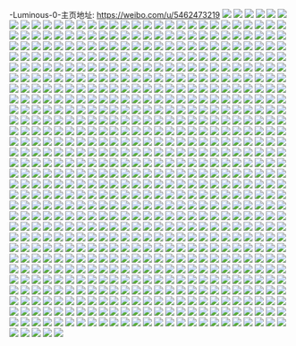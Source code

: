 -Luminous-0-主页地址: https://weibo.com/u/5462473219 
![](https://wx4.sinaimg.cn/mw2000/005XFYOLly1h9il4kzv1yj31400u0n5z.jpg) 
![](https://wx4.sinaimg.cn/mw2000/005XFYOLly1h9il4n32huj30u0140grv.jpg) 
![](https://wx4.sinaimg.cn/mw2000/005XFYOLly1h9il66zhrvj30eu0pk401.jpg) 
![](https://wx4.sinaimg.cn/mw2000/005XFYOLly1h9il6n8jr4j30u00u0jxt.jpg) 
![](https://wx4.sinaimg.cn/mw2000/005XFYOLly1h9il6xajtnj313z0u0n3b.jpg) 
![](https://wx4.sinaimg.cn/mw2000/005XFYOLly1h9il4kkdumj31400u0ai6.jpg) 
![](https://wx4.sinaimg.cn/mw2000/005XFYOLly1h9gcyo92t1j32801o04qs.jpg) 
![](https://wx4.sinaimg.cn/mw2000/005XFYOLly1h9gcyqje06j30wi10ak76.jpg) 
![](https://wx4.sinaimg.cn/mw2000/005XFYOLly1h9gcyq0p6wj32801o0x6r.jpg) 
![](https://wx4.sinaimg.cn/mw2000/005XFYOLly1h9gcyrrcefj30wi1717nq.jpg) 
![](https://wx4.sinaimg.cn/mw2000/005XFYOLly1h9gcyt3fpuj32801o07wi.jpg) 
![](https://wx4.sinaimg.cn/mw2000/005XFYOLly1h9gcymkdzlj30zo18le4y.jpg) 
![](https://wx4.sinaimg.cn/mw2000/005XFYOLly1h9gcygowc5j30wi128x2i.jpg) 
![](https://wx4.sinaimg.cn/mw2000/005XFYOLly1h9gcytsvb1j30wi0zkx0i.jpg) 
![](https://wx4.sinaimg.cn/mw2000/005XFYOLly1h8xh23rimmj30jf0iktcn.jpg) 
![](https://wx4.sinaimg.cn/mw2000/005XFYOLly1h8xh21xbcqj30sg2mtqv5.jpg) 
![](https://wx4.sinaimg.cn/mw2000/005XFYOLly1h8xh1zwknjj31o0280kjl.jpg) 
![](https://wx4.sinaimg.cn/mw2000/005XFYOLly1h8xh1ycxyrj30zk1bedoj.jpg) 
![](https://wx4.sinaimg.cn/mw2000/005XFYOLly1h8xh27l5mpj30qe0nldk3.jpg) 
![](https://wx4.sinaimg.cn/mw2000/005XFYOLly1h8xh231ggmj31dd1ddkjl.jpg) 
![](https://wx4.sinaimg.cn/mw2000/005XFYOLly1h8xh254juzj31o0280x6q.jpg) 
![](https://wx4.sinaimg.cn/mw2000/005XFYOLly1h8xh23jrc9j319g19gb29.jpg) 
![](https://wx4.sinaimg.cn/mw2000/005XFYOLly1h8xh22be5aj30tc0pkdn4.jpg) 
![](https://wx4.sinaimg.cn/mw2000/005XFYOLly1h8vae5r2rtj33402c0kjm.jpg) 
![](https://wx4.sinaimg.cn/mw2000/005XFYOLly1h8vaea7mjzj3340340hdw.jpg) 
![](https://wx4.sinaimg.cn/mw2000/005XFYOLly1h8vaeg4516j3340340npf.jpg) 
![](https://wx4.sinaimg.cn/mw2000/005XFYOLly1h8vae4ys78j32ps1ie4qq.jpg) 
![](https://wx4.sinaimg.cn/mw2000/005XFYOLly1h8vafj9wlpj32c0340e81.jpg) 
![](https://wx4.sinaimg.cn/mw2000/005XFYOLly1h8vae80o2qj31o0280qv6.jpg) 
![](https://wx4.sinaimg.cn/mw2000/005XFYOLly1h8vae2euk4j32c0340qv7.jpg) 
![](https://wx4.sinaimg.cn/mw2000/005XFYOLly1h8vaeb58ptj33403404qs.jpg) 
![](https://wx4.sinaimg.cn/mw2000/005XFYOLly1h8vagk7zgdj33402c0npe.jpg) 
![](https://wx4.sinaimg.cn/mw2000/005XFYOLly1h8ug66wehpj335s1r9kjl.jpg) 
![](https://wx4.sinaimg.cn/mw2000/005XFYOLly1h8ug6ajwk1j32bb1r9tvl.jpg) 
![](https://wx4.sinaimg.cn/mw2000/005XFYOLly1h8ug68658fj335s1r9hdt.jpg) 
![](https://wx4.sinaimg.cn/mw2000/005XFYOLly1h8ug68veezj31yc1347mn.jpg) 
![](https://wx4.sinaimg.cn/mw2000/005XFYOLly1h8ug6b7l05j33402c07ub.jpg) 
![](https://wx4.sinaimg.cn/mw2000/005XFYOLly1h8ug69q8erj31q51r97ts.jpg) 
![](https://wx4.sinaimg.cn/mw2000/005XFYOLly1h8ug65jhdej30sg2dvnjm.jpg) 
![](https://wx4.sinaimg.cn/mw2000/005XFYOLly1h8ug6hvlmmj33402c0b29.jpg) 
![](https://wx4.sinaimg.cn/mw2000/005XFYOLly1h8ug6a2w2gj31rc1r9ncu.jpg) 
![](https://wx4.sinaimg.cn/mw2000/005XFYOLly1h8ryij86z3j31o0280u0y.jpg) 
![](https://wx4.sinaimg.cn/mw2000/005XFYOLly1h8ryiki3oaj31o0280b2b.jpg) 
![](https://wx4.sinaimg.cn/mw2000/005XFYOLly1h8ryiibxjoj31o0280b2b.jpg) 
![](https://wx4.sinaimg.cn/mw2000/005XFYOLly1h8ryim55qpj31o02804qr.jpg) 
![](https://wx4.sinaimg.cn/mw2000/005XFYOLly1h8ryighgvrj31o02807wj.jpg) 
![](https://wx4.sinaimg.cn/mw2000/005XFYOLly1h8ryinnki0j31o02804qr.jpg) 
![](https://wx4.sinaimg.cn/mw2000/005XFYOLly1h87812jpnmj30u00u00xx.jpg) 
![](https://wx4.sinaimg.cn/mw2000/005XFYOLly1h8781c0hg0j30u00u0n2p.jpg) 
![](https://wx4.sinaimg.cn/mw2000/005XFYOLly1h87815ieyrj30u011b7dm.jpg) 
![](https://wx4.sinaimg.cn/mw2000/005XFYOLly1h87816f303j30sg0sgjwj.jpg) 
![](https://wx4.sinaimg.cn/mw2000/005XFYOLly1h878186g5aj30u0140dqy.jpg) 
![](https://wx4.sinaimg.cn/mw2000/005XFYOLly1h87811pqsgj30u00vvk1j.jpg) 
![](https://wx4.sinaimg.cn/mw2000/005XFYOLly1h87819xjd6j30u00xndqa.jpg) 
![](https://wx4.sinaimg.cn/mw2000/005XFYOLly1h8781b5lv7j30u00u07c5.jpg) 
![](https://wx4.sinaimg.cn/mw2000/005XFYOLly1h8781412dcj30u00wkqba.jpg) 
![](https://wx4.sinaimg.cn/mw2000/005XFYOLly1h86mxgkdoej30u01syjvo.jpg) 
![](https://wx4.sinaimg.cn/mw2000/005XFYOLly1h86mxvfxv6j30u01sy79p.jpg) 
![](https://wx4.sinaimg.cn/mw2000/005XFYOLly1h86mxrqcp6j30u01sy0y2.jpg) 
![](https://wx4.sinaimg.cn/mw2000/005XFYOLly1h86pce0la6j30wi0ic3zd.jpg) 
![](https://wx4.sinaimg.cn/mw2000/005XFYOLly1h86pdu686ij30u00w5jse.jpg) 
![](https://wx4.sinaimg.cn/mw2000/005XFYOLly1h86my42vblj30u01syte0.jpg) 
![](https://wx4.sinaimg.cn/mw2000/005XFYOLly1h86mx6o1ltj30u01sywj1.jpg) 
![](https://wx4.sinaimg.cn/mw2000/005XFYOLly1h86pwixc3fj30u01sytdm.jpg) 
![](https://wx4.sinaimg.cn/mw2000/005XFYOLly1h86pcbmp4pj30u012faco.jpg) 
![](https://wx4.sinaimg.cn/mw2000/005XFYOLly1h80xdsoedlj30u01sxq89.jpg) 
![](https://wx4.sinaimg.cn/mw2000/005XFYOLly1h80xdatiy6j30u011dan3.jpg) 
![](https://wx4.sinaimg.cn/mw2000/005XFYOLly1h80xdbljm5j31400u0jzl.jpg) 
![](https://wx4.sinaimg.cn/mw2000/005XFYOLly1h7pepp24yjj30u012ojz2.jpg) 
![](https://wx4.sinaimg.cn/mw2000/005XFYOLly1h7peppk0fxj30u012ogs4.jpg) 
![](https://wx4.sinaimg.cn/mw2000/005XFYOLly1h7pepnbe2dj30u012o45f.jpg) 
![](https://wx4.sinaimg.cn/mw2000/005XFYOLly1h7pepnrojwj30u012oaca.jpg) 
![](https://wx4.sinaimg.cn/mw2000/005XFYOLly1h7pepmw9ckj30u012on4h.jpg) 
![](https://wx4.sinaimg.cn/mw2000/005XFYOLly1h7pepo8dy0j30u012o46s.jpg) 
![](https://wx4.sinaimg.cn/mw2000/005XFYOLly1h7kud0nvh7j30u00xawlw.jpg) 
![](https://wx4.sinaimg.cn/mw2000/005XFYOLly1h7kud3nxdgj31400u0gst.jpg) 
![](https://wx4.sinaimg.cn/mw2000/005XFYOLly1h7eftiavy8j30u0140gsd.jpg) 
![](https://wx4.sinaimg.cn/mw2000/005XFYOLly1h7eft6mi2dj30u01407jp.jpg) 
![](https://wx4.sinaimg.cn/mw2000/005XFYOLly1h7eftgkqtjj30u0140gwl.jpg) 
![](https://wx4.sinaimg.cn/mw2000/005XFYOLly1h7eftbuu41j30u012zwum.jpg) 
![](https://wx4.sinaimg.cn/mw2000/005XFYOLly1h7eftmsg5fj30tq17bdlr.jpg) 
![](https://wx4.sinaimg.cn/mw2000/005XFYOLly1h7eftf09e9j30u0158h84.jpg) 
![](https://wx4.sinaimg.cn/mw2000/005XFYOLly1h7eftk5qfhj30u00wc10u.jpg) 
![](https://wx4.sinaimg.cn/mw2000/005XFYOLly1h7eft9177aj30u0140dvu.jpg) 
![](https://wx4.sinaimg.cn/mw2000/005XFYOLly1h7efxhclclj30u00wqjyd.jpg) 
![](https://wx4.sinaimg.cn/mw2000/005XFYOLly1h7c3uyl4g5j31400u0wjc.jpg) 
![](https://wx4.sinaimg.cn/mw2000/005XFYOLly1h73y5nitpsj30yt0u0dkc.jpg) 
![](https://wx4.sinaimg.cn/mw2000/005XFYOLly1h73y5o5jr2j30u011uwli.jpg) 
![](https://wx4.sinaimg.cn/mw2000/005XFYOLly1h73y626ivfj30u013ywku.jpg) 
![](https://wx4.sinaimg.cn/mw2000/005XFYOLly1h6uet5fm5zj30u015dag4.jpg) 
![](https://wx4.sinaimg.cn/mw2000/005XFYOLly1h6uet6qeahj30u01syjud.jpg) 
![](https://wx4.sinaimg.cn/mw2000/005XFYOLly1h6sgu0tu7xj31450u0q6i.jpg) 
![](https://wx4.sinaimg.cn/mw2000/005XFYOLly1h6sgu2iki2j30u015hq62.jpg) 
![](https://wx4.sinaimg.cn/mw2000/005XFYOLly1h6sgu06upzj30u0141k1r.jpg) 
![](https://wx4.sinaimg.cn/mw2000/005XFYOLly1h6sgwu3i6dj30u01syjtx.jpg) 
![](https://wx4.sinaimg.cn/mw2000/005XFYOLly1h6q5wvvuhaj30u0140nbf.jpg) 
![](https://wx4.sinaimg.cn/mw2000/005XFYOLly1h6q5wy153uj30u016rakk.jpg) 
![](https://wx4.sinaimg.cn/mw2000/005XFYOLly1h6q5wx5jeyj30u014018k.jpg) 
![](https://wx4.sinaimg.cn/mw2000/005XFYOLly1h6q5x08mkqj30u0140wum.jpg) 
![](https://wx4.sinaimg.cn/mw2000/005XFYOLly1h6q5wzgh5ej315k0u0152.jpg) 
![](https://wx4.sinaimg.cn/mw2000/005XFYOLly1h6q5x0vf9dj30u0140tl3.jpg) 
![](https://wx4.sinaimg.cn/mw2000/005XFYOLly1h6p1ezsdmsj30u013yq4i.jpg) 
![](https://wx4.sinaimg.cn/mw2000/005XFYOLly1h6p1eym5dmj30u014dac6.jpg) 
![](https://wx4.sinaimg.cn/mw2000/005XFYOLly1h6p1f0zln0j30u0143wge.jpg) 
![](https://wx4.sinaimg.cn/mw2000/005XFYOLly1h69uhgmm9bj30u0140teq.jpg) 
![](https://wx4.sinaimg.cn/mw2000/005XFYOLly1h656ks5tagj30u0140wsd.jpg) 
![](https://wx4.sinaimg.cn/mw2000/005XFYOLly1h656kv0y3jj30u0140ank.jpg) 
![](https://wx4.sinaimg.cn/mw2000/005XFYOLly1h642vl5hzvj30w50u0do9.jpg) 
![](https://wx4.sinaimg.cn/mw2000/005XFYOLly1h642vsl6n5j31400u0tmr.jpg) 
![](https://wx4.sinaimg.cn/mw2000/005XFYOLly1h642wdguoqj30ox0tu3zx.jpg) 
![](https://wx4.sinaimg.cn/mw2000/005XFYOLly1h642wcwdz6j30u00xcdkg.jpg) 
![](https://wx4.sinaimg.cn/mw2000/005XFYOLly1h656lga2o4j30u01bmdo9.jpg) 
![](https://wx4.sinaimg.cn/mw2000/005XFYOLly1h62e94rvucj31400u0n5k.jpg) 
![](https://wx4.sinaimg.cn/mw2000/005XFYOLly1h62e957g5gj30u0140dhw.jpg) 
![](https://wx4.sinaimg.cn/mw2000/005XFYOLly1h62e970k9wj31400u0tcp.jpg) 
![](https://wx4.sinaimg.cn/mw2000/005XFYOLly1h62e97hd89j31400u0jzp.jpg) 
![](https://wx4.sinaimg.cn/mw2000/005XFYOLly1h62e96jjvxj31400u0dhl.jpg) 
![](https://wx4.sinaimg.cn/mw2000/005XFYOLly1h62e93opw0j30u0140grm.jpg) 
![](https://wx4.sinaimg.cn/mw2000/005XFYOLly1h62edh39b3j30w40twq9b.jpg) 
![](https://wx4.sinaimg.cn/mw2000/005XFYOLly1h62e98vv5jj30u0140q8o.jpg) 
![](https://wx4.sinaimg.cn/mw2000/005XFYOLly1h62e9lm0irj30u014044t.jpg) 
![](https://wx4.sinaimg.cn/mw2000/005XFYOLly1h62comu9r5j31400u0ju1.jpg) 
![](https://wx4.sinaimg.cn/mw2000/005XFYOLly1h61a94oiyfj31590u0wn1.jpg) 
![](https://wx4.sinaimg.cn/mw2000/005XFYOLly1h61a93lw5rj31400u0k0u.jpg) 
![](https://wx4.sinaimg.cn/mw2000/005XFYOLly1h61a95mhffj31630u0gux.jpg) 
![](https://wx4.sinaimg.cn/mw2000/005XFYOLly1h61a96l6ytj318h0u0wms.jpg) 
![](https://wx4.sinaimg.cn/mw2000/005XFYOLly1h61a97rndaj31400u0h13.jpg) 
![](https://wx4.sinaimg.cn/mw2000/005XFYOLly1h61a9894ioj30u00u0466.jpg) 
![](https://wx4.sinaimg.cn/mw2000/005XFYOLly1h61a98travj30u0140q8o.jpg) 
![](https://wx4.sinaimg.cn/mw2000/005XFYOLly1h61a998gfvj30u0190acj.jpg) 
![](https://wx4.sinaimg.cn/mw2000/005XFYOLly1h61a99vlm3j30z30u0dqg.jpg) 
![](https://wx4.sinaimg.cn/mw2000/005XFYOLly1h5qsviioz3j30u00u045b.jpg) 
![](https://wx4.sinaimg.cn/mw2000/005XFYOLly1h5qsvj10haj30u00u0qb3.jpg) 
![](https://wx4.sinaimg.cn/mw2000/005XFYOLly1h5qsvji6ygj31400u0ai9.jpg) 
![](https://wx4.sinaimg.cn/mw2000/005XFYOLly1h5qsvjznc3j30uk0u0wkl.jpg) 
![](https://wx4.sinaimg.cn/mw2000/005XFYOLly1h5qsvi2nlfj31150u0aef.jpg) 
![](https://wx4.sinaimg.cn/mw2000/005XFYOLly1h5qsvkh351j30u00u0tf4.jpg) 
![](https://wx4.sinaimg.cn/mw2000/005XFYOLly1h5qsvkwglpj30u011utf7.jpg) 
![](https://wx4.sinaimg.cn/mw2000/005XFYOLly1h5qsvljoinj30u0140akv.jpg) 
![](https://wx4.sinaimg.cn/mw2000/005XFYOLly1h5qsvm54lcj31400u0wkg.jpg) 
![](https://wx4.sinaimg.cn/mw2000/005XFYOLly1h5kjze6ux9j30u011utf7.jpg) 
![](https://wx4.sinaimg.cn/mw2000/005XFYOLly1h5kjzez285j30vm0u0afo.jpg) 
![](https://wx4.sinaimg.cn/mw2000/005XFYOLly1h5kjzfoihsj30u0140139.jpg) 
![](https://wx4.sinaimg.cn/mw2000/005XFYOLly1h5kjzguvqdj31400u0qbl.jpg) 
![](https://wx4.sinaimg.cn/mw2000/005XFYOLly1h5kjzg735uj312q0u044w.jpg) 
![](https://wx4.sinaimg.cn/mw2000/005XFYOLly1h59u1b4g2ej30wi0nxjt9.jpg) 
![](https://wx4.sinaimg.cn/mw2000/005XFYOLly1h56odhj7g8j316o1kwx6p.jpg) 
![](https://wx4.sinaimg.cn/mw2000/005XFYOLly1h56odi6gk2j31451hj7wh.jpg) 
![](https://wx4.sinaimg.cn/mw2000/005XFYOLly1h56odk1ilcj316o1kwqv5.jpg) 
![](https://wx4.sinaimg.cn/mw2000/005XFYOLly1h531mqq1n4j30u01407c5.jpg) 
![](https://wx4.sinaimg.cn/mw2000/005XFYOLly1h534netmy2j30u017adp9.jpg) 
![](https://wx4.sinaimg.cn/mw2000/005XFYOLly1h534nq3p2uj30u014010w.jpg) 
![](https://wx4.sinaimg.cn/mw2000/005XFYOLly1h51ehjad47j30u00xdaif.jpg) 
![](https://wx4.sinaimg.cn/mw2000/005XFYOLly1h51ebuzsykj30u00u0wkz.jpg) 
![](https://wx4.sinaimg.cn/mw2000/005XFYOLly1h51ebvxph5j30u00u07bk.jpg) 
![](https://wx4.sinaimg.cn/mw2000/005XFYOLly1h51ebwrgesj30u00u00zu.jpg) 
![](https://wx4.sinaimg.cn/mw2000/005XFYOLly1h51ebx2pxxj30u40u043f.jpg) 
![](https://wx4.sinaimg.cn/mw2000/005XFYOLly1h51ecyr8tzj30u00u0n2v.jpg) 
![](https://wx4.sinaimg.cn/mw2000/005XFYOLly1h4unndazdaj30u01gjn26.jpg) 
![](https://wx4.sinaimg.cn/mw2000/005XFYOLly1h4unn6atmij30u01i4jzs.jpg) 
![](https://wx4.sinaimg.cn/mw2000/005XFYOLly1h4o5stnoyvj330a298e83.jpg) 
![](https://wx4.sinaimg.cn/mw2000/005XFYOLly1h4o5sv1xkqj333z2bz7wj.jpg) 
![](https://wx4.sinaimg.cn/mw2000/005XFYOLly1h4o5un43i5j323w35su0y.jpg) 
![](https://wx4.sinaimg.cn/mw2000/005XFYOLly1h4o5srgor0j30v314v1bt.jpg) 
![](https://wx4.sinaimg.cn/mw2000/005XFYOLly1h4o5snmysij30m70m7mz6.jpg) 
![](https://wx4.sinaimg.cn/mw2000/005XFYOLly1h4o5sqr07sj31o0280e82.jpg) 
![](https://wx4.sinaimg.cn/mw2000/005XFYOLly1h4o5sslzpej33403401l0.jpg) 
![](https://wx4.sinaimg.cn/mw2000/005XFYOLly1h4o5swhdp4j32cs2ymx6r.jpg) 
![](https://wx4.sinaimg.cn/mw2000/005XFYOLly1h4o5syy77fj33403407wm.jpg) 
![](https://wx4.sinaimg.cn/mw2000/005XFYOLly1h4li5houtyj30u0140dpj.jpg) 
![](https://wx4.sinaimg.cn/mw2000/005XFYOLly1h4li5i3loej30u0140wlv.jpg) 
![](https://wx4.sinaimg.cn/mw2000/005XFYOLly1h4li5im0egj30u0140k0o.jpg) 
![](https://wx4.sinaimg.cn/mw2000/005XFYOLly1h46jubkqbsj30wi166dvo.jpg) 
![](https://wx4.sinaimg.cn/mw2000/005XFYOLly1h46jug4hskj31o02801l0.jpg) 
![](https://wx4.sinaimg.cn/mw2000/005XFYOLly1h46jui6fvjj31da1uekjl.jpg) 
![](https://wx4.sinaimg.cn/mw2000/005XFYOLly1h46juharpoj316o1kwe81.jpg) 
![](https://wx4.sinaimg.cn/mw2000/005XFYOLly1h46jum7njbj31g71ybqv6.jpg) 
![](https://wx4.sinaimg.cn/mw2000/005XFYOLly1h448bymi1cj30u0140qcl.jpg) 
![](https://wx4.sinaimg.cn/mw2000/005XFYOLly1h448ch2enmj30u014011j.jpg) 
![](https://wx4.sinaimg.cn/mw2000/005XFYOLgy1h3lkvprv6cj30u01407db.jpg) 
![](https://wx4.sinaimg.cn/mw2000/005XFYOLgy1h3lkvrrshaj30u00x07bo.jpg) 
![](https://wx4.sinaimg.cn/mw2000/005XFYOLgy1h3lkvuygkij30u0140n59.jpg) 
![](https://wx4.sinaimg.cn/mw2000/005XFYOLgy1h3lkvw4qb2j31400u0n2x.jpg) 
![](https://wx4.sinaimg.cn/mw2000/005XFYOLgy1h3lkvxtn4ij31370u0woy.jpg) 
![](https://wx4.sinaimg.cn/mw2000/005XFYOLgy1h3bm89i8jtj321m2z37wh.jpg) 
![](https://wx4.sinaimg.cn/mw2000/005XFYOLgy1h3bm8bggwuj32c0340e81.jpg) 
![](https://wx4.sinaimg.cn/mw2000/005XFYOLgy1h38z7re4x4j31400u0n2r.jpg) 
![](https://wx4.sinaimg.cn/mw2000/005XFYOLgy1h38z4v1euzj30u00w9djg.jpg) 
![](https://wx4.sinaimg.cn/mw2000/005XFYOLgy1h38z4rph7aj31400u0n7i.jpg) 
![](https://wx4.sinaimg.cn/mw2000/005XFYOLgy1h3ajdybowyj30u00wndjq.jpg) 
![](https://wx4.sinaimg.cn/mw2000/005XFYOLgy1h38z4mpcpoj30u00zln5v.jpg) 
![](https://wx4.sinaimg.cn/mw2000/005XFYOLgy1h38z4uiz7dj31400u0qff.jpg) 
![](https://wx4.sinaimg.cn/mw2000/005XFYOLgy1h38z4lcfq7j31hs0u0akj.jpg) 
![](https://wx4.sinaimg.cn/mw2000/005XFYOLgy1h3ajfa1sjyj30u00u0guo.jpg) 
![](https://wx4.sinaimg.cn/mw2000/005XFYOLgy1h2yxlj189kj30u00yydki.jpg) 
![](https://wx4.sinaimg.cn/mw2000/005XFYOLgy1h2yxlkmklej30u012owk2.jpg) 
![](https://wx4.sinaimg.cn/mw2000/005XFYOLgy1h2u166e12uj30q40twqbv.jpg) 
![](https://wx4.sinaimg.cn/mw2000/005XFYOLgy1h2u168g1s3j30py0yktj5.jpg) 
![](https://wx4.sinaimg.cn/mw2000/005XFYOLly1h2pj56ip98j30u00bk75k.jpg) 
![](https://wx4.sinaimg.cn/mw2000/005XFYOLly1h2pj5807z2j31400u0gpb.jpg) 
![](https://wx4.sinaimg.cn/mw2000/005XFYOLly1h2pj5794d1j30u00gj0tz.jpg) 
![](https://wx4.sinaimg.cn/mw2000/005XFYOLly1h2pj55025dj30u0140agz.jpg) 
![](https://wx4.sinaimg.cn/mw2000/005XFYOLly1h2pj595gfcj30pv0yogsp.jpg) 
![](https://wx4.sinaimg.cn/mw2000/005XFYOLly1h2pj564wclj30u0140qa9.jpg) 
![](https://wx4.sinaimg.cn/mw2000/005XFYOLly1h2pj56vjgsj31400u0jw3.jpg) 
![](https://wx4.sinaimg.cn/mw2000/005XFYOLly1h2pj57pn76j30u00do751.jpg) 
![](https://wx4.sinaimg.cn/mw2000/005XFYOLly1h2pj588lycj30u00l4acb.jpg) 
![](https://wx4.sinaimg.cn/mw2000/005XFYOLly1h2kn9pht8hj30u00ygaex.jpg) 
![](https://wx4.sinaimg.cn/mw2000/005XFYOLly1h2kn9r3c6gj30pv0yogsp.jpg) 
![](https://wx4.sinaimg.cn/mw2000/005XFYOLly1h2kn9q70xxj30tq0zf7am.jpg) 
![](https://wx4.sinaimg.cn/mw2000/005XFYOLly1h2kn9rrvdlj31400u078x.jpg) 
![](https://wx4.sinaimg.cn/mw2000/005XFYOLly1h2kn9owvpoj31400u0wks.jpg) 
![](https://wx4.sinaimg.cn/mw2000/005XFYOLly1h2kn9s9metj31400u0jvm.jpg) 
![](https://wx4.sinaimg.cn/mw2000/005XFYOLly1h2ipm8q47nj30u00u0jtz.jpg) 
![](https://wx4.sinaimg.cn/mw2000/005XFYOLly1h2ipm9c9mbj30u00u043l.jpg) 
![](https://wx4.sinaimg.cn/mw2000/005XFYOLly1h2ipoy55vnj30u0140ahs.jpg) 
![](https://wx4.sinaimg.cn/mw2000/005XFYOLly1h2ipma147kj30u0140agl.jpg) 
![](https://wx4.sinaimg.cn/mw2000/005XFYOLly1h2ipmbno9tj30u014015t.jpg) 
![](https://wx4.sinaimg.cn/mw2000/005XFYOLly1h2ipme0ivxj30yx0u00xj.jpg) 
![](https://wx4.sinaimg.cn/mw2000/005XFYOLly1h2ipmddy56j310a0i5dmb.jpg) 
![](https://wx4.sinaimg.cn/mw2000/005XFYOLly1h2ipmcmg3wj31400u0qah.jpg) 
![](https://wx4.sinaimg.cn/mw2000/005XFYOLly1h2ipmfffe9j31400u013t.jpg) 
![](https://wx4.sinaimg.cn/mw2000/005XFYOLly1h28chygok7j30u00u0435.jpg) 
![](https://wx4.sinaimg.cn/mw2000/005XFYOLly1h28chywh9rj30u00u0wjn.jpg) 
![](https://wx4.sinaimg.cn/mw2000/005XFYOLly1h28chzo33sj30u00u0goo.jpg) 
![](https://wx4.sinaimg.cn/mw2000/005XFYOLly1h28ci0k1fsj30zk0qo0yx.jpg) 
![](https://wx4.sinaimg.cn/mw2000/005XFYOLly1h28ci03uhxj30u01uowql.jpg) 
![](https://wx4.sinaimg.cn/mw2000/005XFYOLly1h28ci1behcj30zk0qon3c.jpg) 
![](https://wx4.sinaimg.cn/mw2000/005XFYOLly1h28chzag12j30u00u00w0.jpg) 
![](https://wx4.sinaimg.cn/mw2000/005XFYOLly1h28cilm8brj30so09cq3e.jpg) 
![](https://wx4.sinaimg.cn/mw2000/005XFYOLly1h28cim0e7qj30u00u0adk.jpg) 
![](https://wx4.sinaimg.cn/mw2000/005XFYOLly1h1z0i7dd37j31380u078g.jpg) 
![](https://wx4.sinaimg.cn/mw2000/005XFYOLly1h1z0iwxclqj30qo0qctal.jpg) 
![](https://wx4.sinaimg.cn/mw2000/005XFYOLly1h1z0jcvwu3j30u0140adt.jpg) 
![](https://wx4.sinaimg.cn/mw2000/005XFYOLly1h1z0jo7686j30qo0o50vo.jpg) 
![](https://wx4.sinaimg.cn/mw2000/005XFYOLly1h1z0gwrijhj30u00egaar.jpg) 
![](https://wx4.sinaimg.cn/mw2000/005XFYOLly1h1z0jx4alzj30u0140juh.jpg) 
![](https://wx4.sinaimg.cn/mw2000/005XFYOLly1h1z0kiz4ljj31400u044z.jpg) 
![](https://wx4.sinaimg.cn/mw2000/005XFYOLly1h1z0kuaywwj311d0rx781.jpg) 
![](https://wx4.sinaimg.cn/mw2000/005XFYOLly1h1z0l7h70qj30u013yn4l.jpg) 
![](https://wx4.sinaimg.cn/mw2000/005XFYOLly1h1vjwnwkdmj30wc0luq7o.jpg) 
![](https://wx4.sinaimg.cn/mw2000/005XFYOLly1h1vjwpzdcwj316w0i60xe.jpg) 
![](https://wx4.sinaimg.cn/mw2000/005XFYOLly1h1vjwocdwoj316m0tcqgv.jpg) 
![](https://wx4.sinaimg.cn/mw2000/005XFYOLly1h1vjwpjom3j312u0u0n2v.jpg) 
![](https://wx4.sinaimg.cn/mw2000/005XFYOLly1h1sxwcx8q2j30u014079b.jpg) 
![](https://wx4.sinaimg.cn/mw2000/005XFYOLly1h1sxwdl3o5j30u00ye0yw.jpg) 
![](https://wx4.sinaimg.cn/mw2000/005XFYOLly1h1s0g3dtx4j30u01uotdv.jpg) 
![](https://wx4.sinaimg.cn/mw2000/005XFYOLly1h1knjd5xpij31900u0q76.jpg) 
![](https://wx4.sinaimg.cn/mw2000/005XFYOLly1h1knje0iayj30u0190whr.jpg) 
![](https://wx4.sinaimg.cn/mw2000/005XFYOLly1h1knjeswelj31900u00w6.jpg) 
![](https://wx4.sinaimg.cn/mw2000/005XFYOLly1h1knjeh7inj31900u0jun.jpg) 
![](https://wx4.sinaimg.cn/mw2000/005XFYOLly1h1knjdloq7j30u0190adh.jpg) 
![](https://wx4.sinaimg.cn/mw2000/005XFYOLly1h1knjfwtd5j316m0u0tbv.jpg) 
![](https://wx4.sinaimg.cn/mw2000/005XFYOLly1h1jvdho8gzj30u010cwl4.jpg) 
![](https://wx4.sinaimg.cn/mw2000/005XFYOLly1h1gl9a4ap5j30u00u0afv.jpg) 
![](https://wx4.sinaimg.cn/mw2000/005XFYOLly1h1gl9athzjj30u00u0afu.jpg) 
![](https://wx4.sinaimg.cn/mw2000/005XFYOLly1h1gl9c4cx8j30u00u041k.jpg) 
![](https://wx4.sinaimg.cn/mw2000/005XFYOLly1h1gl9balt5j30u00u043r.jpg) 
![](https://wx4.sinaimg.cn/mw2000/005XFYOLly1h1glbp3zt7j30u00u045h.jpg) 
![](https://wx4.sinaimg.cn/mw2000/005XFYOLly1h1gl9bse2ij30u00u0mzl.jpg) 
![](https://wx4.sinaimg.cn/mw2000/005XFYOLly1h1gl9ctk7sj30u00u0jy2.jpg) 
![](https://wx4.sinaimg.cn/mw2000/005XFYOLly1h1glbpzb5uj30u012xgs5.jpg) 
![](https://wx4.sinaimg.cn/mw2000/005XFYOLly1h1glbqhd4bj30te0ud41b.jpg) 
![](https://wx4.sinaimg.cn/mw2000/005XFYOLly1h16tgbrnolj30u00u076n.jpg) 
![](https://wx4.sinaimg.cn/mw2000/005XFYOLly1h16tgo9587j30u00u0q71.jpg) 
![](https://wx4.sinaimg.cn/mw2000/005XFYOLly1h16tgxup9yj30u00uhdiw.jpg) 
![](https://wx4.sinaimg.cn/mw2000/005XFYOLly1h16thndu4fj31hc0u0dms.jpg) 
![](https://wx4.sinaimg.cn/mw2000/005XFYOLly1h16thzhkwbj30u00u0te4.jpg) 
![](https://wx4.sinaimg.cn/mw2000/005XFYOLly1h16tj44n2pj30u00u0q5y.jpg) 
![](https://wx4.sinaimg.cn/mw2000/005XFYOLly1h16tiaqv6tj30u00u0767.jpg) 
![](https://wx4.sinaimg.cn/mw2000/005XFYOLly1h16tiht7ysj30u0140n54.jpg) 
![](https://wx4.sinaimg.cn/mw2000/005XFYOLly1h16tip14v9j30u0140q9e.jpg) 
![](https://wx4.sinaimg.cn/mw2000/005XFYOLly1h15jvqut3aj30u0190wjt.jpg) 
![](https://wx4.sinaimg.cn/mw2000/005XFYOLly1h15jvqcej7j31900u0wkp.jpg) 
![](https://wx4.sinaimg.cn/mw2000/005XFYOLly1h15jvrpr3sj31900u0afv.jpg) 
![](https://wx4.sinaimg.cn/mw2000/005XFYOLly1h15jvs9f4jj30u0190djs.jpg) 
![](https://wx4.sinaimg.cn/mw2000/005XFYOLly1h15kebcpsdj30u017jwkz.jpg) 
![](https://wx4.sinaimg.cn/mw2000/005XFYOLly1h15jvsxpiwj30u0190n1b.jpg) 
![](https://wx4.sinaimg.cn/mw2000/005XFYOLly1h15kp6t73tj30u019k447.jpg) 
![](https://wx4.sinaimg.cn/mw2000/005XFYOLly1h15jypxn8nj30u014pae3.jpg) 
![](https://wx4.sinaimg.cn/mw2000/005XFYOLly1h15kgoy4phj30u0190q7g.jpg) 
![](https://wx4.sinaimg.cn/mw2000/005XFYOLly1h15338se4zj30u0190n14.jpg) 
![](https://wx4.sinaimg.cn/mw2000/005XFYOLly1h0xqgckwsrj30u0121wn5.jpg) 
![](https://wx4.sinaimg.cn/mw2000/005XFYOLly1h0xqgd35m5j30u0140n1q.jpg) 
![](https://wx4.sinaimg.cn/mw2000/005XFYOLly1h0xt9usg4nj311r0u0aif.jpg) 
![](https://wx4.sinaimg.cn/mw2000/005XFYOLly1h0xqgc6oauj31kw0pon3v.jpg) 
![](https://wx4.sinaimg.cn/mw2000/005XFYOLly1h0xqgdegfmj30u00vgn3l.jpg) 
![](https://wx4.sinaimg.cn/mw2000/005XFYOLly1h0xt9v4blqj30u0140thp.jpg) 
![](https://wx4.sinaimg.cn/mw2000/005XFYOLly1h0s8c11ybzj30u0140aci.jpg) 
![](https://wx4.sinaimg.cn/mw2000/005XFYOLly1h0s8ec5mnhj30u0140wja.jpg) 
![](https://wx4.sinaimg.cn/mw2000/005XFYOLly1h0nm136i9jj30u0190gp2.jpg) 
![](https://wx4.sinaimg.cn/mw2000/005XFYOLly1h0nm141k3tj31900u078f.jpg) 
![](https://wx4.sinaimg.cn/mw2000/005XFYOLly1h0nm14eph5j30u019077x.jpg) 
![](https://wx4.sinaimg.cn/mw2000/005XFYOLly1h0nm3y01qoj30u0190whn.jpg) 
![](https://wx4.sinaimg.cn/mw2000/005XFYOLly1h0nm14t8scj30u0190wif.jpg) 
![](https://wx4.sinaimg.cn/mw2000/005XFYOLly1h0nm3ybn5gj30u0190adj.jpg) 
![](https://wx4.sinaimg.cn/mw2000/005XFYOLly1h0n7cncbybj30u00yegr0.jpg) 
![](https://wx4.sinaimg.cn/mw2000/005XFYOLly1h0kttn1mhej30u00z7tdf.jpg) 
![](https://wx4.sinaimg.cn/mw2000/005XFYOLly1h0ktxfz4vpj30u0190q6y.jpg) 
![](https://wx4.sinaimg.cn/mw2000/005XFYOLly1h0kttn1mhej30u00z7tdf.jpg) 
![](https://wx4.sinaimg.cn/mw2000/005XFYOLly1h0ktxegvazj30u0190q73.jpg) 
![](https://wx4.sinaimg.cn/mw2000/005XFYOLly1h041i3ygr3j30u015bwj9.jpg) 
![](https://wx4.sinaimg.cn/mw2000/005XFYOLly1h01bu1wedkj30u00uignk.jpg) 
![](https://wx4.sinaimg.cn/mw2000/005XFYOLly1h01bvgck8cj30v30u0myw.jpg) 
![](https://wx4.sinaimg.cn/mw2000/005XFYOLly1h01bvgyi9kj30u00u0116.jpg) 
![](https://wx4.sinaimg.cn/mw2000/005XFYOLly1gzy827l6hxj30u00u0jtc.jpg) 
![](https://wx4.sinaimg.cn/mw2000/005XFYOLly1gzy828639bj30u00u0jvd.jpg) 
![](https://wx4.sinaimg.cn/mw2000/005XFYOLly1gzy82u4gjcj30u0140q7g.jpg) 
![](https://wx4.sinaimg.cn/mw2000/005XFYOLly1gzy83h10frj30kd1d7wfj.jpg) 
![](https://wx4.sinaimg.cn/mw2000/005XFYOLly1gzvsq8498vj30u0100di8.jpg) 
![](https://wx4.sinaimg.cn/mw2000/005XFYOLly1gzvsq8f0jqj30u010mmzv.jpg) 
![](https://wx4.sinaimg.cn/mw2000/005XFYOLly1gzktsaxdwxj30mq0mqju1.jpg) 
![](https://wx4.sinaimg.cn/mw2000/005XFYOLly1h0hoswxcdgj30u0140n3j.jpg) 
![](https://wx4.sinaimg.cn/mw2000/005XFYOLly1h0hotf4za5j30u014046b.jpg) 
![](https://wx4.sinaimg.cn/mw2000/005XFYOLly1h0hosx6ov5j30u0122dn3.jpg) 
![](https://wx4.sinaimg.cn/mw2000/005XFYOLly1gzaz8sgejcj312c0u078m.jpg) 
![](https://wx4.sinaimg.cn/mw2000/005XFYOLly1gzaz8nsntlj30u012bwj7.jpg) 
![](https://wx4.sinaimg.cn/mw2000/005XFYOLly1gzaz7ljgd6j30jr0ok0zt.jpg) 
![](https://wx4.sinaimg.cn/mw2000/005XFYOLly1gzaz7nsztyj30lw0qrkc0.jpg) 
![](https://wx4.sinaimg.cn/mw2000/005XFYOLly1gz2v4tj01mj316o1kwhdt.jpg) 
![](https://wx4.sinaimg.cn/mw2000/005XFYOLly1gz2v4uahogj316o1kxe0n.jpg) 
![](https://wx4.sinaimg.cn/mw2000/005XFYOLly1gyxqjbc3ubj30u00u0wkz.jpg) 
![](https://wx4.sinaimg.cn/mw2000/005XFYOLly1gyxqjc0jc8j30u00v842g.jpg) 
![](https://wx4.sinaimg.cn/mw2000/005XFYOLly1gyxqjbpod9j30u00u07ee.jpg) 
![](https://wx4.sinaimg.cn/mw2000/005XFYOLly1gyxqnf4ly9j30u00u0diz.jpg) 
![](https://wx4.sinaimg.cn/mw2000/005XFYOLly1gyxqmivo1cj30u0140dqs.jpg) 
![](https://wx4.sinaimg.cn/mw2000/005XFYOLly1gyxqnem7bhj30ya0u043h.jpg) 
![](https://wx4.sinaimg.cn/mw2000/005XFYOLly1gyxqnfon31j30u00zc7b0.jpg) 
![](https://wx4.sinaimg.cn/mw2000/005XFYOLly1gyxqsi3tk8j30u01uon1b.jpg) 
![](https://wx4.sinaimg.cn/mw2000/005XFYOLly1gyxqtyd5k9j30ni0zomz9.jpg) 
![](https://wx4.sinaimg.cn/mw2000/005XFYOLly1gyr8sqeye1j30ld0ldtef.jpg) 
![](https://wx4.sinaimg.cn/mw2000/005XFYOLly1gyp0j3r3gyj31wn22zx6p.jpg) 
![](https://wx4.sinaimg.cn/mw2000/005XFYOLly1gyp0j490k2j30zg1ba7bv.jpg) 
![](https://wx4.sinaimg.cn/mw2000/005XFYOLly1gyp0j4qo6hj30zg1bawm9.jpg) 
![](https://wx4.sinaimg.cn/mw2000/005XFYOLly1gyoj1tymaxj30sg0sa13i.jpg) 
![](https://wx4.sinaimg.cn/mw2000/005XFYOLly1gyoj1v48xmj30sg0q6ajo.jpg) 
![](https://wx4.sinaimg.cn/mw2000/005XFYOLly1gyoj1tkoscj30sg0saqcv.jpg) 
![](https://wx4.sinaimg.cn/mw2000/005XFYOLly1gyoj1s8nt3j30sg0scwpu.jpg) 
![](https://wx4.sinaimg.cn/mw2000/005XFYOLly1gyoj1umi5yj30sg0scgr7.jpg) 
![](https://wx4.sinaimg.cn/mw2000/005XFYOLly1gyoj1sloy9j30sg0s8alp.jpg) 
![](https://wx4.sinaimg.cn/mw2000/005XFYOLly1gyki5h7pkkj30u00u0acr.jpg) 
![](https://wx4.sinaimg.cn/mw2000/005XFYOLly1gyki5hvpzej318h0u0jwt.jpg) 
![](https://wx4.sinaimg.cn/mw2000/005XFYOLly1gyki5ifyymj318x0u0aes.jpg) 
![](https://wx4.sinaimg.cn/mw2000/005XFYOLly1gyki5knsemj30u00u0ac0.jpg) 
![](https://wx4.sinaimg.cn/mw2000/005XFYOLly1gyki5iydldj30u00u0wj7.jpg) 
![](https://wx4.sinaimg.cn/mw2000/005XFYOLly1gyki5kah02j30u00u0gnj.jpg) 
![](https://wx4.sinaimg.cn/mw2000/005XFYOLly1gyki5jxspej30u0140tf1.jpg) 
![](https://wx4.sinaimg.cn/mw2000/005XFYOLly1gyki5l1888j30u00u0dhp.jpg) 
![](https://wx4.sinaimg.cn/mw2000/005XFYOLly1gyki5lr67dj30u01400zy.jpg) 
![](https://wx4.sinaimg.cn/mw2000/005XFYOLly1gydhlfoeylj31p01honpe.jpg) 
![](https://wx4.sinaimg.cn/mw2000/005XFYOLly1gydhlgbd7vj31320u0qcz.jpg) 
![](https://wx4.sinaimg.cn/mw2000/005XFYOLly1gy8tgp8cgyj310a1uokh2.jpg) 
![](https://wx4.sinaimg.cn/mw2000/005XFYOLly1gy8tgwz7l9j314h1y7tnr.jpg) 
![](https://wx4.sinaimg.cn/mw2000/005XFYOLly1gy8tgt0b1oj31w01w0e81.jpg) 
![](https://wx4.sinaimg.cn/mw2000/005XFYOLly1gy8tgpomzfj30hl0sg11y.jpg) 
![](https://wx4.sinaimg.cn/mw2000/005XFYOLly1gy8tgq72rej31ck1oy1jl.jpg) 
![](https://wx4.sinaimg.cn/mw2000/005XFYOLly1gy8tguf0u0j335s35shdu.jpg) 
![](https://wx4.sinaimg.cn/mw2000/005XFYOLly1gy8tgqwa9rj31981577k3.jpg) 
![](https://wx4.sinaimg.cn/mw2000/005XFYOLly1gy8tgs1kq6j31uo1uohdt.jpg) 
![](https://wx4.sinaimg.cn/mw2000/005XFYOLly1gy8tgweuywj32c0340e83.jpg) 
![](https://wx4.sinaimg.cn/mw2000/005XFYOLly1gy1yxfx9bxj31w01pyh82.jpg) 
![](https://wx4.sinaimg.cn/mw2000/005XFYOLly1gy1yxgys7sj31ts1tsb29.jpg) 
![](https://wx4.sinaimg.cn/mw2000/005XFYOLly1gy1uva7hhrj30xs0u0gun.jpg) 
![](https://wx4.sinaimg.cn/mw2000/005XFYOLly1gy1uv9qjanj30u00u046y.jpg) 
![](https://wx4.sinaimg.cn/mw2000/005XFYOLly1gxyi7wqkrpj31kw1kwb29.jpg) 
![](https://wx4.sinaimg.cn/mw2000/005XFYOLly1gxyi7xkwmpj31uo1uo7w4.jpg) 
![](https://wx4.sinaimg.cn/mw2000/005XFYOLly1gxyi7y96fvj31a01bm7v8.jpg) 
![](https://wx4.sinaimg.cn/mw2000/005XFYOLly1gxxdogekp3j30u00u0tbm.jpg) 
![](https://wx4.sinaimg.cn/mw2000/005XFYOLly1gxxdogunddj30u00u0q6a.jpg) 
![](https://wx4.sinaimg.cn/mw2000/005XFYOLly1gxw6epsmeqj31ba0zgjya.jpg) 
![](https://wx4.sinaimg.cn/mw2000/005XFYOLly1gxw6eq8o4tj31s41t0u0x.jpg) 
![](https://wx4.sinaimg.cn/mw2000/005XFYOLly1gxw6es4bkpj31w01w0b29.jpg) 
![](https://wx4.sinaimg.cn/mw2000/005XFYOLly1gxw6eudkivj32402407wh.jpg) 
![](https://wx4.sinaimg.cn/mw2000/005XFYOLly1gxw6eraegrj31uo1uo4qq.jpg) 
![](https://wx4.sinaimg.cn/mw2000/005XFYOLly1gxw6etk4vuj32002004qp.jpg) 
![](https://wx4.sinaimg.cn/mw2000/005XFYOLly1gwh7yhpzxmj30u0140jvi.jpg) 
![](https://wx4.sinaimg.cn/mw2000/005XFYOLly1gwh7yi6mg7j30u00u0gpl.jpg) 
![](https://wx4.sinaimg.cn/mw2000/005XFYOLly1gwh7yiydx5j30u00u0dly.jpg) 
![](https://wx4.sinaimg.cn/mw2000/005XFYOLly1gwh7yh2sgvj30u0140adm.jpg) 
![](https://wx4.sinaimg.cn/mw2000/005XFYOLly1gwh7yfwhydj30u0190wn9.jpg) 
![](https://wx4.sinaimg.cn/mw2000/005XFYOLly1gwh7ygghktj30u0140q64.jpg) 
![](https://wx4.sinaimg.cn/mw2000/005XFYOLly1gwhcyzm90nj30u00c00tf.jpg) 
![](https://wx4.sinaimg.cn/mw2000/005XFYOLly1gwhcz052qwj30qo0cxaav.jpg) 
![](https://wx4.sinaimg.cn/mw2000/005XFYOLly1gwhcxtr5i2j30u01uojwo.jpg) 
![](https://wx4.sinaimg.cn/mw2000/005XFYOLly1gwhcykl0eoj30px0qvwga.jpg) 
![](https://wx4.sinaimg.cn/mw2000/005XFYOLly1gwhcykx2a3j30u00rmjuw.jpg) 
![](https://wx4.sinaimg.cn/mw2000/005XFYOLly1gwhcyley64j30u01av427.jpg) 
![](https://wx4.sinaimg.cn/mw2000/005XFYOLly1gvfzcqeo1wj60u00u0tb902.jpg) 
![](https://wx4.sinaimg.cn/mw2000/005XFYOLly1gvfzi8kfuaj610w0u010g02.jpg) 
![](https://wx4.sinaimg.cn/mw2000/005XFYOLly1gvfziowuxsj60wv0u07c702.jpg) 
![](https://wx4.sinaimg.cn/mw2000/005XFYOLly1gvfziuw978j60u00u0q6u02.jpg) 
![](https://wx4.sinaimg.cn/mw2000/005XFYOLly1gvfzj9a6bgj60u00fc75u02.jpg) 
![](https://wx4.sinaimg.cn/mw2000/005XFYOLly1gvfzhw8qplj60u014011502.jpg) 
![](https://wx4.sinaimg.cn/mw2000/005XFYOLly1gvfzd2x171j60u010mjtq02.jpg) 
![](https://wx4.sinaimg.cn/mw2000/005XFYOLly1gvfzgxzu5lj60u00u0n2002.jpg) 
![](https://wx4.sinaimg.cn/mw2000/005XFYOLly1gvfzjui8urj60u01uoaed02.jpg) 
![](https://wx4.sinaimg.cn/mw2000/005XFYOLly1gu4fe0055fj6200200npe02.jpg) 
![](https://wx4.sinaimg.cn/mw2000/005XFYOLly1gu4fdwnzxnj62402404qr02.jpg) 
![](https://wx4.sinaimg.cn/mw2000/005XFYOLly1gu4fdxzpm1j6240240hdu02.jpg) 
![](https://wx4.sinaimg.cn/mw2000/005XFYOLly1gu4fe4cq18j60i40ietcs02.jpg) 
![](https://wx4.sinaimg.cn/mw2000/005XFYOLly1gu4fe3ya0xj62402404qq02.jpg) 
![](https://wx4.sinaimg.cn/mw2000/005XFYOLly1gu4fe2xig9j61w01o9qv502.jpg) 
![](https://wx4.sinaimg.cn/mw2000/005XFYOLly1gtt3k2tedqj60u00u042t02.jpg) 
![](https://wx4.sinaimg.cn/mw2000/005XFYOLly1gs0m7goq6uj30u010mn9p.jpg) 
![](https://wx4.sinaimg.cn/mw2000/005XFYOLly1gry2jj4tr5j30u00u0ahm.jpg) 
![](https://wx4.sinaimg.cn/mw2000/005XFYOLly1gry2jjwn9ej30u00u0ter.jpg) 
![](https://wx4.sinaimg.cn/mw2000/005XFYOLly1gry2jkbvt5j30u00u0q73.jpg) 
![](https://wx4.sinaimg.cn/mw2000/005XFYOLly1gry2jkq0wvj30u00u077o.jpg) 
![](https://wx4.sinaimg.cn/mw2000/005XFYOLly1gry2jifbxtj30u00u044c.jpg) 
![](https://wx4.sinaimg.cn/mw2000/005XFYOLly1gry2jli3s0j30u00u0115.jpg) 
![](https://wx4.sinaimg.cn/mw2000/005XFYOLly1gry2jmdc3rj60u00u0n1o02.jpg) 
![](https://wx4.sinaimg.cn/mw2000/005XFYOLly1gry2jnwe9qj30u00u0dj4.jpg) 
![](https://wx4.sinaimg.cn/mw2000/005XFYOLly1gry2jofoksj30vy0u0gq4.jpg) 
![](https://wx4.sinaimg.cn/mw2000/005XFYOLly1gr8s6oc7p6j30u00u0q7w.jpg) 
![](https://wx4.sinaimg.cn/mw2000/005XFYOLly1gr8s6os3foj30u00u0af8.jpg) 
![](https://wx4.sinaimg.cn/mw2000/005XFYOLly1gr8s6qmhe2j30u00u0gna.jpg) 
![](https://wx4.sinaimg.cn/mw2000/005XFYOLly1gr8s6pyyg5j30u00u0qaa.jpg) 
![](https://wx4.sinaimg.cn/mw2000/005XFYOLly1gpqfiglrk7j31150u079m.jpg) 
![](https://wx4.sinaimg.cn/mw2000/005XFYOLly1gpqfilnc8cj30xb0u0wjd.jpg) 
![](https://wx4.sinaimg.cn/mw2000/005XFYOLly1gpqfihjn1rj31410u0n1q.jpg) 
![](https://wx4.sinaimg.cn/mw2000/005XFYOLly1gpqfil2wrbj31400u0dnl.jpg) 
![](https://wx4.sinaimg.cn/mw2000/005XFYOLly1gpqfijal07j30u00u0gny.jpg) 
![](https://wx4.sinaimg.cn/mw2000/005XFYOLly1gpqfih1yrcj30u00u0acf.jpg) 
![](https://wx4.sinaimg.cn/mw2000/005XFYOLly1gpqfikg2n3j31400u0agf.jpg) 
![](https://wx4.sinaimg.cn/mw2000/005XFYOLly1gpqfiifr1wj31670u0afx.jpg) 
![](https://wx4.sinaimg.cn/mw2000/005XFYOLly1gpqfim2keuj31ck0u0q7q.jpg) 
![](https://wx4.sinaimg.cn/mw2000/005XFYOLly1gpeqmvj0yij31400u04in.jpg) 
![](https://wx4.sinaimg.cn/mw2000/005XFYOLly1gp374bspqoj31080u0djc.jpg) 
![](https://wx4.sinaimg.cn/mw2000/005XFYOLly1gp374c9l6ej316w0u07a2.jpg) 
![](https://wx4.sinaimg.cn/mw2000/005XFYOLly1gozi1z337jj319i1kk4qq.jpg) 
![](https://wx4.sinaimg.cn/mw2000/005XFYOLly1goyqlp51oaj310b12sb29.jpg) 
![](https://wx4.sinaimg.cn/mw2000/005XFYOLly1gov3t6dnygj31li1u2b2c.jpg) 
![](https://wx4.sinaimg.cn/mw2000/005XFYOLly1gooy8z4ls7j30u00u00x4.jpg) 
![](https://wx4.sinaimg.cn/mw2000/005XFYOLly1gooyahx52qj30u00u0418.jpg) 
![](https://wx4.sinaimg.cn/mw2000/005XFYOLly1gooy9199iqj314n0u0n3z.jpg) 
![](https://wx4.sinaimg.cn/mw2000/005XFYOLly1gooy9ji077j30u00u041f.jpg) 
![](https://wx4.sinaimg.cn/mw2000/005XFYOLly1gooy92wpaej30x00u0te4.jpg) 
![](https://wx4.sinaimg.cn/mw2000/005XFYOLly1gooy93il3dj30xh0u0wht.jpg) 
![](https://wx4.sinaimg.cn/mw2000/005XFYOLly1gooy9j1acxj30u00u0tcq.jpg) 
![](https://wx4.sinaimg.cn/mw2000/005XFYOLly1gooy9091nlj30u00u0djp.jpg) 
![](https://wx4.sinaimg.cn/mw2000/005XFYOLly1gooy9jyvmoj30u00u0gpi.jpg) 
![](https://wx4.sinaimg.cn/mw2000/005XFYOLly1golvvgsrvrj30u00u07a1.jpg) 
![](https://wx4.sinaimg.cn/mw2000/005XFYOLly1golvvhcudyj30u00zk0zl.jpg) 
![](https://wx4.sinaimg.cn/mw2000/005XFYOLly1goelm386rvj30xz0u00y2.jpg) 
![](https://wx4.sinaimg.cn/mw2000/005XFYOLly1goelm3pgutj30vg0u0tdi.jpg) 
![](https://wx4.sinaimg.cn/mw2000/005XFYOLly1goajz60308j32kq1xje84.jpg) 
![](https://wx4.sinaimg.cn/mw2000/005XFYOLly1goajzcacc0j32tc2404qr.jpg) 
![](https://wx4.sinaimg.cn/mw2000/005XFYOLly1goak56kv6mj30u0140jw3.jpg) 
![](https://wx4.sinaimg.cn/mw2000/005XFYOLly1goajzb8e21j32tc240qv6.jpg) 
![](https://wx4.sinaimg.cn/mw2000/005XFYOLly1goak3wi5xpj32tc240qv7.jpg) 
![](https://wx4.sinaimg.cn/mw2000/005XFYOLly1goak0yei15j31yh1s21ky.jpg) 
![](https://wx4.sinaimg.cn/mw2000/005XFYOLly1goajzehjzlj31uo0u0ttk.jpg) 
![](https://wx4.sinaimg.cn/mw2000/005XFYOLly1goak13mqmsj32001dw1ky.jpg) 
![](https://wx4.sinaimg.cn/mw2000/005XFYOLly1goak2824ugj32402tcqv7.jpg) 
![](https://wx4.sinaimg.cn/mw2000/005XFYOLly1go0xydnshij31uo1gge83.jpg) 
![](https://wx4.sinaimg.cn/mw2000/005XFYOLly1go0xyegr7nj31pn1e01kx.jpg) 
![](https://wx4.sinaimg.cn/mw2000/005XFYOLly1gnx9279d2aj31e01uo7wj.jpg) 
![](https://wx4.sinaimg.cn/mw2000/005XFYOLly1gnx92nupn2j31n01uohdu.jpg) 
![](https://wx4.sinaimg.cn/mw2000/005XFYOLly1gnodksxl5nj31z31gw7r3.jpg) 
![](https://wx4.sinaimg.cn/mw2000/005XFYOLly1gnodkuv621j3240240hdt.jpg) 
![](https://wx4.sinaimg.cn/mw2000/005XFYOLly1gnodkvn0vmj31903r01ky.jpg) 
![](https://wx4.sinaimg.cn/mw2000/005XFYOLly1gnodkrypr2j31uo1uohdu.jpg) 
![](https://wx4.sinaimg.cn/mw2000/005XFYOLly1gnodkqq5tqj33s03k2x71.jpg) 
![](https://wx4.sinaimg.cn/mw2000/005XFYOLly1gnodnxi8i7j31uo1uonpd.jpg) 
![](https://wx4.sinaimg.cn/mw2000/005XFYOLly1gnodkniflsj3240240b29.jpg) 
![](https://wx4.sinaimg.cn/mw2000/005XFYOLly1gnodlg5kzej32402401kz.jpg) 
![](https://wx4.sinaimg.cn/mw2000/005XFYOLly1gnodm928jaj3240240kjn.jpg) 
![](https://wx4.sinaimg.cn/mw2000/005XFYOLly1gnk2ronelpj30u01uogr4.jpg) 
![](https://wx4.sinaimg.cn/mw2000/005XFYOLly1gnk2s7spmwj30u01uojx1.jpg) 
![](https://wx4.sinaimg.cn/mw2000/005XFYOLly1gnk2succ78j30u01uodlt.jpg) 
![](https://wx4.sinaimg.cn/mw2000/005XFYOLly1gnk2t9spklj30u01uogpb.jpg) 
![](https://wx4.sinaimg.cn/mw2000/005XFYOLly1gnk1sh17n0j31fk15qhdt.jpg) 
![](https://wx4.sinaimg.cn/mw2000/005XFYOLly1gnk1shik1qj31i01481kx.jpg) 
![](https://wx4.sinaimg.cn/mw2000/005XFYOLly1gnfa13wc75j31uo1uou10.jpg) 
![](https://wx4.sinaimg.cn/mw2000/005XFYOLly1gne1uatl8mj31tv1b0x6p.jpg) 
![](https://wx4.sinaimg.cn/mw2000/005XFYOLly1gne1ubhfopj31gc1bunpd.jpg) 
![](https://wx4.sinaimg.cn/mw2000/005XFYOLly1gn73jop1njj31hn1tr1l0.jpg) 
![](https://wx4.sinaimg.cn/mw2000/005XFYOLly1gn2dqbs03vj3240240hdw.jpg) 
![](https://wx4.sinaimg.cn/mw2000/005XFYOLly1gn2dqdm66cj32401ppnpe.jpg) 
![](https://wx4.sinaimg.cn/mw2000/005XFYOLly1gn2dqeye9mj3240240hdw.jpg) 
![](https://wx4.sinaimg.cn/mw2000/005XFYOLly1gn2dqg8x3zj32402404qt.jpg) 
![](https://wx4.sinaimg.cn/mw2000/005XFYOLly1gn2dqif1plj3240240x6s.jpg) 
![](https://wx4.sinaimg.cn/mw2000/005XFYOLly1gn2dql589pj31900xptvi.jpg) 
![](https://wx4.sinaimg.cn/mw2000/005XFYOLly1gn2dqkf3ttj31900xp7lk.jpg) 
![](https://wx4.sinaimg.cn/mw2000/005XFYOLly1gn2dqktttkj31900xgwyx.jpg) 
![](https://wx4.sinaimg.cn/mw2000/005XFYOLly1gmwp3kl73nj30u00u8ae0.jpg) 
![](https://wx4.sinaimg.cn/mw2000/005XFYOLly1gmwp3kzbsmj30u00qwdjj.jpg) 
![](https://wx4.sinaimg.cn/mw2000/005XFYOLly1gmu0jcf6dej32hm1zy4qt.jpg) 
![](https://wx4.sinaimg.cn/mw2000/005XFYOLly1gmu0jdk46oj3240240kjo.jpg) 
![](https://wx4.sinaimg.cn/mw2000/005XFYOLly1gmu0jecnigj31uo1e0qv6.jpg) 
![](https://wx4.sinaimg.cn/mw2000/005XFYOLly1gmu0jfijzaj31wm1qc7wk.jpg) 
![](https://wx4.sinaimg.cn/mw2000/005XFYOLly1gmu0khgz1sj31uo1uoqv8.jpg) 
![](https://wx4.sinaimg.cn/mw2000/005XFYOLly1gmu0kbpon6j3240240hdw.jpg) 
![](https://wx4.sinaimg.cn/mw2000/005XFYOLly1gmu0kcm1blj31e01uokjm.jpg) 
![](https://wx4.sinaimg.cn/mw2000/005XFYOLly1gmu0kddxpmj31ty1n24qr.jpg) 
![](https://wx4.sinaimg.cn/mw2000/005XFYOLly1gmu0l6xjvzj3240240x6s.jpg) 
![](https://wx4.sinaimg.cn/mw2000/005XFYOLly1gmgbbtd8ggj31hb1lw4qp.jpg) 
![](https://wx4.sinaimg.cn/mw2000/005XFYOLly1gmgbbtv2rjj315f1el4or.jpg) 
![](https://wx4.sinaimg.cn/mw2000/005XFYOLly1gmgbbu4v6tj31e01pl15k.jpg) 
![](https://wx4.sinaimg.cn/mw2000/005XFYOLly1gmgbbuq355j31ht1v7qv5.jpg) 
![](https://wx4.sinaimg.cn/mw2000/005XFYOLly1gmbnb2u3ogj30u01ldgsu.jpg) 
![](https://wx4.sinaimg.cn/mw2000/005XFYOLly1gmbnb371tfj30qg0y4q9y.jpg) 
![](https://wx4.sinaimg.cn/mw2000/005XFYOLly1gmbnb3j3b3j30u00rfmym.jpg) 
![](https://wx4.sinaimg.cn/mw2000/005XFYOLly1gm0fa7zfddj30u010142h.jpg) 
![](https://wx4.sinaimg.cn/mw2000/005XFYOLly1gm0fa8sn19j30u00v2ju5.jpg) 
![](https://wx4.sinaimg.cn/mw2000/005XFYOLly1gm0fadvzvrj30u02xxkdr.jpg) 
![](https://wx4.sinaimg.cn/mw2000/005XFYOLly1gm0fa9g2vhj31400u0tgc.jpg) 
![](https://wx4.sinaimg.cn/mw2000/005XFYOLly1gm0faa9miyj31400u0n49.jpg) 
![](https://wx4.sinaimg.cn/mw2000/005XFYOLly1gm0fab2jc6j31400u0793.jpg) 
![](https://wx4.sinaimg.cn/mw2000/005XFYOLly1gm0faexrqsj31430u0qbf.jpg) 
![](https://wx4.sinaimg.cn/mw2000/005XFYOLly1gm0fagbyt9j312e0u0tkr.jpg) 
![](https://wx4.sinaimg.cn/mw2000/005XFYOLly1gm0fahaxvbj30u00u0432.jpg) 
![](https://wx4.sinaimg.cn/mw2000/005XFYOLly1gludjxsm1dj30u00u0jv7.jpg) 
![](https://wx4.sinaimg.cn/mw2000/005XFYOLly1gludinia34j30u00u0wis.jpg) 
![](https://wx4.sinaimg.cn/mw2000/005XFYOLly1gludio14o9j30u00u0gnz.jpg) 
![](https://wx4.sinaimg.cn/mw2000/005XFYOLly1gludioiaucj30u00u0djn.jpg) 
![](https://wx4.sinaimg.cn/mw2000/005XFYOLly1gludipabrfj30u00xzjtp.jpg) 
![](https://wx4.sinaimg.cn/mw2000/005XFYOLly1gludiq8o3rj30u0140tbd.jpg) 
![](https://wx4.sinaimg.cn/mw2000/005XFYOLly1gludir2879j30wf0u0tbw.jpg) 
![](https://wx4.sinaimg.cn/mw2000/005XFYOLly1gludirvc5tj30v90u076d.jpg) 
![](https://wx4.sinaimg.cn/mw2000/005XFYOLly1gludixrnduj30u00xsadb.jpg) 
![](https://wx4.sinaimg.cn/mw2000/005XFYOLly1glps9imk3uj30u00uqag6.jpg) 
![](https://wx4.sinaimg.cn/mw2000/005XFYOLly1glmh2328v4j30u00u042x.jpg) 
![](https://wx4.sinaimg.cn/mw2000/005XFYOLly1glmh23wgglj30u00u0n2b.jpg) 
![](https://wx4.sinaimg.cn/mw2000/005XFYOLly1glmh24pusjj30u00u0q7c.jpg) 
![](https://wx4.sinaimg.cn/mw2000/005XFYOLly1glmh257btej30u00u0q7j.jpg) 
![](https://wx4.sinaimg.cn/mw2000/005XFYOLly1glmh25selcj30u00u0jzt.jpg) 
![](https://wx4.sinaimg.cn/mw2000/005XFYOLly1glmh26cu7yj30u00u0wox.jpg) 
![](https://wx4.sinaimg.cn/mw2000/005XFYOLly1glmh27i7sqj30u00u00vf.jpg) 
![](https://wx4.sinaimg.cn/mw2000/005XFYOLly1glmh281eanj30u00u0gom.jpg) 
![](https://wx4.sinaimg.cn/mw2000/005XFYOLly1glmh28fveuj30u00u0aef.jpg) 
![](https://wx4.sinaimg.cn/mw2000/005XFYOLly1gl8pjb1261j310q0u0dk9.jpg) 
![](https://wx4.sinaimg.cn/mw2000/005XFYOLly1gl7fch9ux8j30u00u0dk6.jpg) 
![](https://wx4.sinaimg.cn/mw2000/005XFYOLly1gl7fchkatlj313g0u0ju6.jpg) 
![](https://wx4.sinaimg.cn/mw2000/005XFYOLly1gl7fci3k7lj30u01uon2k.jpg) 
![](https://wx4.sinaimg.cn/mw2000/005XFYOLly1gl7fcim54bj32000ddzoc.jpg) 
![](https://wx4.sinaimg.cn/mw2000/005XFYOLly1gl7fcj82xkj30u00u0jw7.jpg) 
![](https://wx4.sinaimg.cn/mw2000/005XFYOLly1gl7fcjqxb1j30u00u0wgz.jpg) 
![](https://wx4.sinaimg.cn/mw2000/005XFYOLly1gl7fckhdqhj30u014045q.jpg) 
![](https://wx4.sinaimg.cn/mw2000/005XFYOLly1gl7fcl1zwfj30u0140jvt.jpg) 
![](https://wx4.sinaimg.cn/mw2000/005XFYOLly1gl7fclm5vgj30u0140jvm.jpg) 
![](https://wx4.sinaimg.cn/mw2000/005XFYOLly1gkualgc11bj30u00u043m.jpg) 
![](https://wx4.sinaimg.cn/mw2000/005XFYOLly1gkuap62hgxj30u0140aqs.jpg) 
![](https://wx4.sinaimg.cn/mw2000/005XFYOLly1gkuassnqooj30u0140ted.jpg) 
![](https://wx4.sinaimg.cn/mw2000/005XFYOLly1gkualorpz0j30u0140gs0.jpg) 
![](https://wx4.sinaimg.cn/mw2000/005XFYOLly1gkuav5ninxj30hs0hs3zn.jpg) 
![](https://wx4.sinaimg.cn/mw2000/005XFYOLly1gkuap3g81qj30u0140tf4.jpg) 
![](https://wx4.sinaimg.cn/mw2000/005XFYOLly1gkuap418l1j31400u0jvw.jpg) 
![](https://wx4.sinaimg.cn/mw2000/005XFYOLly1gkuap6zml3j310c0u0dio.jpg) 
![](https://wx4.sinaimg.cn/mw2000/005XFYOLly1gkuasdne97j31400u0n03.jpg) 
![](https://wx4.sinaimg.cn/mw2000/005XFYOLly1gkrbmuziy8j30u0140ac9.jpg) 
![](https://wx4.sinaimg.cn/mw2000/005XFYOLly1gkrbmw6a6dj31400u078y.jpg) 
![](https://wx4.sinaimg.cn/mw2000/005XFYOLly1gkrn2dd9o4j30u0140wjq.jpg) 
![](https://wx4.sinaimg.cn/mw2000/005XFYOLly1gknpdwclphj31900u0q8y.jpg) 
![](https://wx4.sinaimg.cn/mw2000/005XFYOLly1gknpdx9296j31900u0afk.jpg) 
![](https://wx4.sinaimg.cn/mw2000/005XFYOLly1gknpdxjo5cj31900u0q98.jpg) 
![](https://wx4.sinaimg.cn/mw2000/005XFYOLly1gknpdy0irhj31900u0796.jpg) 
![](https://wx4.sinaimg.cn/mw2000/005XFYOLly1gknpdyebigj31900u0djv.jpg) 
![](https://wx4.sinaimg.cn/mw2000/005XFYOLly1gknpdysfrrj31900u0aem.jpg) 
![](https://wx4.sinaimg.cn/mw2000/005XFYOLly1gkep37m2rxj30u21uo7wh.jpg) 
![](https://wx4.sinaimg.cn/mw2000/005XFYOLly1gk8xpvaqxtj31uo1ua1ky.jpg) 
![](https://wx4.sinaimg.cn/mw2000/005XFYOLly1gk8xq0o0trj31o01uoe82.jpg) 
![](https://wx4.sinaimg.cn/mw2000/005XFYOLly1gjttuv4e6gj30u00yqq7a.jpg) 
![](https://wx4.sinaimg.cn/mw2000/005XFYOLly1gjttuvmybkj315h0u0q5q.jpg) 
![](https://wx4.sinaimg.cn/mw2000/005XFYOLly1gjttv0369qj30u00f3wf7.jpg) 
![](https://wx4.sinaimg.cn/mw2000/005XFYOLly1gjttuw4w55j31400u0129.jpg) 
![](https://wx4.sinaimg.cn/mw2000/005XFYOLly1gjttuwjy5bj31400u0gtj.jpg) 
![](https://wx4.sinaimg.cn/mw2000/005XFYOLly1gjttuxvkgwj30u013tgoy.jpg) 
![](https://wx4.sinaimg.cn/mw2000/005XFYOLly1gjttuz3id0j30u010twsu.jpg) 
![](https://wx4.sinaimg.cn/mw2000/005XFYOLly1gjttuzijmxj31400u07ak.jpg) 
![](https://wx4.sinaimg.cn/mw2000/005XFYOLly1gjttuzu16kj31uo0u0n29.jpg) 
![](https://wx4.sinaimg.cn/mw2000/005XFYOLly1gjqctwgio6j30u00xadjx.jpg) 
![](https://wx4.sinaimg.cn/mw2000/005XFYOLly1gjlqpej3vuj30u0140n2n.jpg) 
![](https://wx4.sinaimg.cn/mw2000/005XFYOLly1gjlqpf163mj30u00xsadb.jpg) 
![](https://wx4.sinaimg.cn/mw2000/005XFYOLly1gjlqpgkhzkj30u0140n28.jpg) 
![](https://wx4.sinaimg.cn/mw2000/005XFYOLly1gjlqph39kij31400u0ahg.jpg) 
![](https://wx4.sinaimg.cn/mw2000/005XFYOLly1gjlqpietggj31400u0462.jpg) 
![](https://wx4.sinaimg.cn/mw2000/005XFYOLly1gjlqpj42jjj31400u0gri.jpg) 
![](https://wx4.sinaimg.cn/mw2000/005XFYOLly1gjlqpk1anyj31400u0wic.jpg) 
![](https://wx4.sinaimg.cn/mw2000/005XFYOLly1gjlqpkv3u0j30u0140jvp.jpg) 
![](https://wx4.sinaimg.cn/mw2000/005XFYOLly1gjlqqry9mxj31400u0dl1.jpg) 
![](https://wx4.sinaimg.cn/mw2000/005XFYOLly1gjhvucvslnj30u00u743y.jpg) 
![](https://wx4.sinaimg.cn/mw2000/005XFYOLly1gjhvu7p0mmj30u00y1q8x.jpg) 
![](https://wx4.sinaimg.cn/mw2000/005XFYOLly1gjcg6d8dggj30u0140jz4.jpg) 
![](https://wx4.sinaimg.cn/mw2000/005XFYOLly1gjcg39ywu1j317t0u0n19.jpg) 
![](https://wx4.sinaimg.cn/mw2000/005XFYOLly1gjcg3t4b13j30u01uodm3.jpg) 
![](https://wx4.sinaimg.cn/mw2000/005XFYOLly1gjcg4716e3j30u0140tfp.jpg) 
![](https://wx4.sinaimg.cn/mw2000/005XFYOLly1gjcg4uojopj30u01ciaex.jpg) 
![](https://wx4.sinaimg.cn/mw2000/005XFYOLly1gjcg56wolyj30u0140wk0.jpg) 
![](https://wx4.sinaimg.cn/mw2000/005XFYOLly1gjcg5ig5i6j31400u0aej.jpg) 
![](https://wx4.sinaimg.cn/mw2000/005XFYOLly1gjcg5vje8cj30u01uoti6.jpg) 
![](https://wx4.sinaimg.cn/mw2000/005XFYOLly1gjcg65bpt1j30u0140q5n.jpg) 
![](https://wx4.sinaimg.cn/mw2000/005XFYOLly1gj9t9rmd42j30u0140tgz.jpg) 
![](https://wx4.sinaimg.cn/mw2000/005XFYOLly1gj5ai86u1ej30u02o7tlf.jpg) 
![](https://wx4.sinaimg.cn/mw2000/005XFYOLly1gj5ai9rm2mj31410u0qhn.jpg) 
![](https://wx4.sinaimg.cn/mw2000/005XFYOLly1gj5c9jyun3j31400u0q8b.jpg) 
![](https://wx4.sinaimg.cn/mw2000/005XFYOLly1gj5c9kuaeqj31400u0ahg.jpg) 
![](https://wx4.sinaimg.cn/mw2000/005XFYOLly1gj5c9lmm5cj31400u0462.jpg) 
![](https://wx4.sinaimg.cn/mw2000/005XFYOLly1gjc2g5xcu6j31400u0wic.jpg) 
![](https://wx4.sinaimg.cn/mw2000/005XFYOLly1gj3yg47kahj31e01uo7wi.jpg) 
![](https://wx4.sinaimg.cn/mw2000/005XFYOLly1gj3yg4kzr9j31e01uoavf.jpg) 
![](https://wx4.sinaimg.cn/mw2000/005XFYOLly1gj1vj7plszj30u014q79f.jpg) 
![](https://wx4.sinaimg.cn/mw2000/005XFYOLly1gj1vjcb27wj30u014042c.jpg) 
![](https://wx4.sinaimg.cn/mw2000/005XFYOLly1gj1ra3d8c5j30u02gonat.jpg) 
![](https://wx4.sinaimg.cn/mw2000/005XFYOLly1gixzqjtpdmj30u01hc45g.jpg) 
![](https://wx4.sinaimg.cn/mw2000/005XFYOLly1gixzr91fjlj31ck0u0afh.jpg) 
![](https://wx4.sinaimg.cn/mw2000/005XFYOLly1gixzrejb9lj30u01uoq8q.jpg) 
![](https://wx4.sinaimg.cn/mw2000/005XFYOLly1gixzrrmywpj30u0140dj4.jpg) 
![](https://wx4.sinaimg.cn/mw2000/005XFYOLly1gixzs189ogj30u0140gor.jpg) 
![](https://wx4.sinaimg.cn/mw2000/005XFYOLly1gixzsg7u2ij30u0140ad5.jpg) 
![](https://wx4.sinaimg.cn/mw2000/005XFYOLly1gixzssz4yzj30u01400ye.jpg) 
![](https://wx4.sinaimg.cn/mw2000/005XFYOLly1gixzt8sqyrj30yt0u0wk9.jpg) 
![](https://wx4.sinaimg.cn/mw2000/005XFYOLly1gixztgvagxj30u012mdjh.jpg) 
![](https://wx4.sinaimg.cn/mw2000/005XFYOLly1gitzc9w1osj30u016igoq.jpg) 
![](https://wx4.sinaimg.cn/mw2000/005XFYOLly1gityqacaszj30u0140dip.jpg) 
![](https://wx4.sinaimg.cn/mw2000/005XFYOLly1gitzc9ky7lj30u0131n2f.jpg) 
![](https://wx4.sinaimg.cn/mw2000/005XFYOLly1gijlyu5a2xj31400u0dl1.jpg) 
![](https://wx4.sinaimg.cn/mw2000/005XFYOLly1gijlywb18ej31400u0gru.jpg) 
![](https://wx4.sinaimg.cn/mw2000/005XFYOLly1gijlywnrvnj31uq0u0gp2.jpg) 
![](https://wx4.sinaimg.cn/mw2000/005XFYOLly1gijlyx67exj30u0140gv4.jpg) 
![](https://wx4.sinaimg.cn/mw2000/005XFYOLly1gijlyxqglkj31uq0u0ao3.jpg) 
![](https://wx4.sinaimg.cn/mw2000/005XFYOLly1gijlyy6jgkj31uq0u0wig.jpg) 
![](https://wx4.sinaimg.cn/mw2000/005XFYOLly1gijlyygfzsj30u01uo0w4.jpg) 
![](https://wx4.sinaimg.cn/mw2000/005XFYOLly1gijlyyvlojj31400u0jxc.jpg) 
![](https://wx4.sinaimg.cn/mw2000/005XFYOLly1gijlyz62e7j30u0101q6p.jpg) 
![](https://wx4.sinaimg.cn/mw2000/005XFYOLly1gii6dwce0aj30u017j77j.jpg) 
![](https://wx4.sinaimg.cn/mw2000/005XFYOLly1gii6dwl6x2j30tz16u41r.jpg) 
![](https://wx4.sinaimg.cn/mw2000/005XFYOLly1gi25vrvasej315z159aqn.jpg) 
![](https://wx4.sinaimg.cn/mw2000/005XFYOLly1gi25vbcwfgj32402tckjn.jpg) 
![](https://wx4.sinaimg.cn/mw2000/005XFYOLly1ghupyzzpi3j30u00vq0z9.jpg) 
![](https://wx4.sinaimg.cn/mw2000/005XFYOLly1ghupzplo6rj30u0158457.jpg) 
![](https://wx4.sinaimg.cn/mw2000/005XFYOLly1ghuq31dbooj30u014045r.jpg) 
![](https://wx4.sinaimg.cn/mw2000/005XFYOLly1ghuq0n25k4j30u00zgwi2.jpg) 
![](https://wx4.sinaimg.cn/mw2000/005XFYOLly1ghuq4u5pwlj30u01uogqw.jpg) 
![](https://wx4.sinaimg.cn/mw2000/005XFYOLly1ghuq4ufdunj30u01uogpy.jpg) 
![](https://wx4.sinaimg.cn/mw2000/005XFYOLly1ghbptwyx44j30u00u0dio.jpg) 
![](https://wx4.sinaimg.cn/mw2000/005XFYOLly1ghexn3qp4zj30vu1kw1kx.jpg) 
![](https://wx4.sinaimg.cn/mw2000/005XFYOLly1gh3il4cw7aj31kw152x6p.jpg) 
![](https://wx4.sinaimg.cn/mw2000/005XFYOLly1gh3il53uxaj31261kwkjl.jpg) 
![](https://wx4.sinaimg.cn/mw2000/005XFYOLly1gg5zq0x2g7j30lo0or0wo.jpg) 
![](https://wx4.sinaimg.cn/mw2000/005XFYOLly1gg5zqh436ij30u00u0776.jpg) 
![](https://wx4.sinaimg.cn/mw2000/005XFYOLly1gg4g8szafmj30u30u0n0q.jpg) 
![](https://wx4.sinaimg.cn/mw2000/005XFYOLly1gg4g8sbf95j30z40u0gqc.jpg) 
![](https://wx4.sinaimg.cn/mw2000/005XFYOLly1gg068m2q66j31401hcb29.jpg) 
![](https://wx4.sinaimg.cn/mw2000/005XFYOLly1gfqzqptf5tj316o1ick9u.jpg) 
![](https://wx4.sinaimg.cn/mw2000/005XFYOLly1gfipjw368fj30v70u0n0i.jpg) 
![](https://wx4.sinaimg.cn/mw2000/005XFYOLly1gf7bpww2gej31400u0jyf.jpg) 
![](https://wx4.sinaimg.cn/mw2000/005XFYOLly1gf7bpx6bs7j30u0140q9e.jpg) 
![](https://wx4.sinaimg.cn/mw2000/005XFYOLly1gf4yp9yvhfj30u00wm40p.jpg) 
![](https://wx4.sinaimg.cn/mw2000/005XFYOLly1gf4yp9jsjqj30u01rcdk4.jpg) 
![](https://wx4.sinaimg.cn/mw2000/005XFYOLly1gf3jbrqqg5j31uo1no1kz.jpg) 
![](https://wx4.sinaimg.cn/mw2000/005XFYOLly1gf3jbtc7r5j31w01iqb29.jpg) 
![](https://wx4.sinaimg.cn/mw2000/005XFYOLly1ges2my21ewj31kc1ou1ky.jpg) 
![](https://wx4.sinaimg.cn/mw2000/005XFYOLly1gecwrbtohoj30u0140aek.jpg) 
![](https://wx4.sinaimg.cn/mw2000/005XFYOLly1gealkjbjsaj31t10rn1b3.jpg) 
![](https://wx4.sinaimg.cn/mw2000/005XFYOLly1ge75607upcj31400u0wlg.jpg) 
![](https://wx4.sinaimg.cn/mw2000/005XFYOLly1gdy54jtdbjj30u0140gol.jpg) 
![](https://wx4.sinaimg.cn/mw2000/005XFYOLly1gdot7qp4zfj31e01uoe82.jpg) 
![](https://wx4.sinaimg.cn/mw2000/005XFYOLly1gdot7s97dsj31e01uonpe.jpg) 
![](https://wx4.sinaimg.cn/mw2000/005XFYOLly1gdl5sgrp93j31o21727ih.jpg) 
![](https://wx4.sinaimg.cn/mw2000/005XFYOLly1gdl5sh8npxj31l71iuh36.jpg) 
![](https://wx4.sinaimg.cn/mw2000/005XFYOLly1gd6b05itguj30k20d9dhg.jpg) 
![](https://wx4.sinaimg.cn/mw2000/005XFYOLly1gd6b06gv2pj30u010948i.jpg) 
![](https://wx4.sinaimg.cn/mw2000/005XFYOLly1gd3kz1ztymj30se1bj78b.jpg) 
![](https://wx4.sinaimg.cn/mw2000/005XFYOLly1gd2sz9l3urj30u00yc43j.jpg) 
![](https://wx4.sinaimg.cn/mw2000/005XFYOLly1gd2sza9mxhj30rz11fwgr.jpg) 
![](https://wx4.sinaimg.cn/mw2000/005XFYOLly1gd2szaxb05j30u012rq7f.jpg) 
![](https://wx4.sinaimg.cn/mw2000/005XFYOLly1gd2szchq64j30u00lw0up.jpg) 
![](https://wx4.sinaimg.cn/mw2000/005XFYOLly1gd2szdxdxnj31400u0ahv.jpg) 
![](https://wx4.sinaimg.cn/mw2000/005XFYOLly1gd2szek5ihj30ru116gqh.jpg) 
![](https://wx4.sinaimg.cn/mw2000/005XFYOLly1gd0a8x20n1j30u00upae8.jpg) 
![](https://wx4.sinaimg.cn/mw2000/005XFYOLly1gd0a8xopugj30u0140n36.jpg) 
![](https://wx4.sinaimg.cn/mw2000/005XFYOLly1gd0a8zd4wqj30u00u0dnt.jpg) 
![](https://wx4.sinaimg.cn/mw2000/005XFYOLly1gcejgymp53j30ru0rxdj6.jpg) 
![](https://wx4.sinaimg.cn/mw2000/005XFYOLly1gcejgzf9dpj30r21110wa.jpg) 
![](https://wx4.sinaimg.cn/mw2000/005XFYOLly1gc8m10wgs5j31s01c0x6p.jpg) 
![](https://wx4.sinaimg.cn/mw2000/005XFYOLly1gc1n708m7aj30u005saab.jpg) 
![](https://wx4.sinaimg.cn/mw2000/005XFYOLly1gbfsaqynkvj30rq0roahp.jpg) 
![](https://wx4.sinaimg.cn/mw2000/005XFYOLly1gbfsas5lmxj30s70rhjzs.jpg) 
![](https://wx4.sinaimg.cn/mw2000/005XFYOLly1gb7v83ofevj30qb0zy75e.jpg) 
![](https://wx4.sinaimg.cn/mw2000/005XFYOLly1gb1ub670boj30u0173gtq.jpg) 
![](https://wx4.sinaimg.cn/mw2000/005XFYOLly1gb1ub77t4sj30u0190jy1.jpg) 
![](https://wx4.sinaimg.cn/mw2000/005XFYOLly1gb1ub86z7tj30u014gjwu.jpg) 
![](https://wx4.sinaimg.cn/mw2000/005XFYOLly1gb1ub9br84j30u018e46b.jpg) 
![](https://wx4.sinaimg.cn/mw2000/005XFYOLly1gakvt2nzwbj30u00u0afd.jpg) 
![](https://wx4.sinaimg.cn/mw2000/005XFYOLly1gakvt39ne6j313o0u0jzr.jpg) 
![](https://wx4.sinaimg.cn/mw2000/005XFYOLly1gakvt3tpmxj30u00u040y.jpg) 
![](https://wx4.sinaimg.cn/mw2000/005XFYOLly1gakvt470pdj30u00u076b.jpg) 
![](https://wx4.sinaimg.cn/mw2000/005XFYOLly1gaa4zxk7o8j30u0140td8.jpg) 
![](https://wx4.sinaimg.cn/mw2000/005XFYOLly1gaa4zy5sg0j31400u0wi7.jpg) 
![](https://wx4.sinaimg.cn/mw2000/005XFYOLly1gaa4zyxu4aj30u00u0gos.jpg) 
![](https://wx4.sinaimg.cn/mw2000/005XFYOLly1ga7skezckrj30u00u0dki.jpg) 
![](https://wx4.sinaimg.cn/mw2000/005XFYOLly1ga7skfk5npj31400u0tb5.jpg) 
![](https://wx4.sinaimg.cn/mw2000/005XFYOLly1ga0xbt700lj30u0140jus.jpg) 
![](https://wx4.sinaimg.cn/mw2000/005XFYOLly1ga0xbnkrkyj30sg1077a6.jpg) 
![](https://wx4.sinaimg.cn/mw2000/005XFYOLly1ga0xbozpurj30rn0zpwlc.jpg) 
![](https://wx4.sinaimg.cn/mw2000/005XFYOLly1ga0xbpgm44j30rw113ag9.jpg) 
![](https://wx4.sinaimg.cn/mw2000/005XFYOLly1ga0xbq0mjcj30s110qk0b.jpg) 
![](https://wx4.sinaimg.cn/mw2000/005XFYOLly1ga0xbrugq7j30rs11bdl8.jpg) 
![](https://wx4.sinaimg.cn/mw2000/005XFYOLly1ga0xbs7jllj30s70kx438.jpg) 
![](https://wx4.sinaimg.cn/mw2000/005XFYOLly1ga0xbn4xguj30rh0l2q5u.jpg) 
![](https://wx4.sinaimg.cn/mw2000/005XFYOLly1ga0xdhxggbj30rn0zqdna.jpg) 
![](https://wx4.sinaimg.cn/mw2000/005XFYOLly1ga002g4ewuj30ss0ryn25.jpg) 
![](https://wx4.sinaimg.cn/mw2000/005XFYOLly1ga002ghik9j30s70ldjv6.jpg) 
![](https://wx4.sinaimg.cn/mw2000/005XFYOLly1ga002gtsn3j30s60rt44j.jpg) 
![](https://wx4.sinaimg.cn/mw2000/005XFYOLly1ga002h6z9hj30rx0s541t.jpg) 
![](https://wx4.sinaimg.cn/mw2000/005XFYOLly1ga002hje9tj30nq0kvdid.jpg) 
![](https://wx4.sinaimg.cn/mw2000/005XFYOLly1ga002hzhd9j30s90rpdk4.jpg) 
![](https://wx4.sinaimg.cn/mw2000/005XFYOLly1ga002ihyyej30s60judkk.jpg) 
![](https://wx4.sinaimg.cn/mw2000/005XFYOLly1ga002iwo9dj30ro0s077p.jpg) 
![](https://wx4.sinaimg.cn/mw2000/005XFYOLly1ga002j8wq9j30s40l6mzx.jpg) 
![](https://wx4.sinaimg.cn/mw2000/005XFYOLly1g9j9yq0mc0j30u01400xm.jpg) 
![](https://wx4.sinaimg.cn/mw2000/005XFYOLly1g98zezgixuj31910u0dk1.jpg) 
![](https://wx4.sinaimg.cn/mw2000/005XFYOLly1g98zf036p3j30u0190wjk.jpg) 
![](https://wx4.sinaimg.cn/mw2000/005XFYOLly1g98zf1phmdj31900u00w6.jpg) 
![](https://wx4.sinaimg.cn/mw2000/005XFYOLly1g98zf2830gj31900u0gq0.jpg) 
![](https://wx4.sinaimg.cn/mw2000/005XFYOLly1g98zf2vihpj318z0u00yd.jpg) 
![](https://wx4.sinaimg.cn/mw2000/005XFYOLly1g98zf3f89oj318y0u0n46.jpg) 
![](https://wx4.sinaimg.cn/mw2000/005XFYOLly1g95o6vgrmlj309909aaa7.jpg) 
![](https://wx4.sinaimg.cn/mw2000/005XFYOLly1ghlm0gx1rmj30u013ih77.jpg) 
![](https://wx4.sinaimg.cn/mw2000/005XFYOLly1g8pmy68zmhj30u00u0wk6.jpg) 
![](https://wx4.sinaimg.cn/mw2000/005XFYOLly1g8h8s6qbfpj31rc0u0age.jpg) 
![](https://wx4.sinaimg.cn/mw2000/005XFYOLly1g8h8s79ih4j31rc0u0gr7.jpg) 
![](https://wx4.sinaimg.cn/mw2000/005XFYOLly1g83x6qyh0nj30u00u0q71.jpg) 
![](https://wx4.sinaimg.cn/mw2000/005XFYOLly1g83xhoncf1j30u00u0dk4.jpg) 
![](https://wx4.sinaimg.cn/mw2000/005XFYOLly1g83xnz6ogcj30ek0ej74z.jpg) 
![](https://wx4.sinaimg.cn/mw2000/005XFYOLly1g81dqbywv7j30u0140dn8.jpg) 
![](https://wx4.sinaimg.cn/mw2000/005XFYOLly1g81dqcfyboj31400u0gp2.jpg) 
![](https://wx4.sinaimg.cn/mw2000/005XFYOLly1g7z3tfjfv2j30u00u0wia.jpg) 
![](https://wx4.sinaimg.cn/mw2000/005XFYOLly1g7s22vn9srj30u00m7whp.jpg) 
![](https://wx4.sinaimg.cn/mw2000/005XFYOLly1g7s22w4gk5j30rm0l3gom.jpg) 
![](https://wx4.sinaimg.cn/mw2000/005XFYOLly1g7s22wqsndj31400u0qa8.jpg) 
![](https://wx4.sinaimg.cn/mw2000/005XFYOLly1g7kroocuaij30u0140ahu.jpg) 
![](https://wx4.sinaimg.cn/mw2000/005XFYOLly1g7kromlcpuj30u00u0ab5.jpg) 
![](https://wx4.sinaimg.cn/mw2000/005XFYOLly1g7kroqyfa1j30u0140ajg.jpg) 
![](https://wx4.sinaimg.cn/mw2000/005XFYOLly1g7krot65lkj30u0140gtz.jpg) 
